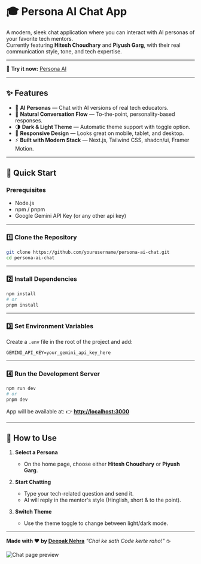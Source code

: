 # 🎓 Persona AI Chat App

A modern, sleek chat application where you can interact with AI personas of your favorite tech mentors.  
Currently featuring **Hitesh Choudhary** and **Piyush Garg**, with their real communication style, tone, and tech expertise.

---

🚀 **Try it now:** [Persona AI](https://your-live-link-here.vercel.app/)

---

## ✨ Features
- 🤖 **AI Personas** — Chat with AI versions of real tech educators.
- 💬 **Natural Conversation Flow** — To-the-point, personality-based responses.
- 🌗 **Dark & Light Theme** — Automatic theme support with toggle option.
- 📱 **Responsive Design** — Looks great on mobile, tablet, and desktop.
- ⚡ **Built with Modern Stack** — Next.js, Tailwind CSS, shadcn/ui, Framer Motion.

---

## 🚀 Quick Start

### Prerequisites
- Node.js 
- npm / pnpm
- Google Gemini API Key (or any other api key)

---

### 1️⃣ Clone the Repository
```bash
git clone https://github.com/yourusername/persona-ai-chat.git
cd persona-ai-chat
````

---

### 2️⃣ Install Dependencies

```bash
npm install
# or
pnpm install
```


---

### 3️⃣ Set Environment Variables

Create a `.env` file in the root of the project and add:

```env
GEMINI_API_KEY=your_gemini_api_key_here
```

---

### 4️⃣ Run the Development Server

```bash
npm run dev
# or
pnpm dev
```

App will be available at:
👉 **[http://localhost:3000](http://localhost:3000)**

---

## 📖 How to Use

1. **Select a Persona**

   * On the home page, choose either **Hitesh Choudhary** or **Piyush Garg**.

2. **Start Chatting**

   * Type your tech-related question and send it.
   * AI will reply in the mentor's style (Hinglish, short & to the point).

3. **Switch Theme**

   * Use the theme toggle to change between light/dark mode.

---

**Made with ❤️ by [Deepak Nehra](https://www.linkedin.com/in/deepak-nehra/)**
*"Chai ke sath Code kerte raho!"* ☕

![Chat page preview](https://res.cloudinary.com/nehra1800/image/upload/v1755249408/Screenshot_2025-08-15_143230_s9vub1.png)
